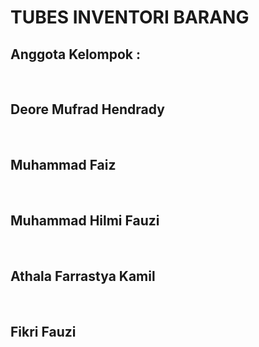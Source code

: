 <h1>TUBES INVENTORI BARANG</h1>
<h2>Anggota Kelompok : </h2><br>
<h2>Deore Mufrad Hendrady</h2><br>
<h2>Muhammad Faiz</h2><br>
<h2>Muhammad Hilmi Fauzi</h2><br>
<h2>Athala Farrastya Kamil</h2><br>
<h2>Fikri Fauzi</h2><br>
